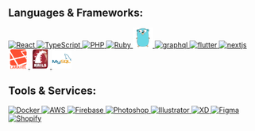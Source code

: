 <h2 align="left">Languages & Frameworks:</h2>
<p align="left">
<a href="https://ja.legacy.reactjs.org/" target="_blank" rel="noreferrer">
  <img src="https://cdn.svgporn.com/logos/react.svg" alt="React" width="40" height="40"/>
</a>
<a href="https://www.typescriptlang.org/" target="_blank" rel="noreferrer">
  <img src="https://cdn.svgporn.com/logos/typescript-icon.svg" alt="TypeScript" width="40" height="40"/>
</a>
<a href="https://www.php.net/" target="_blank" rel="noreferrer">
  <img src="https://cdn.svgporn.com/logos/php.svg" alt="PHP" width="40" height="40"/>
</a>
<a href="https://www.ruby-lang.org/ja/" target="_blank" rel="noreferrer">
  <img src="https://cdn.svgporn.com/logos/ruby.svg" alt="Ruby" width="40" height="40"/>
</a>
<a href="https://golang.org" target="_blank" rel="noreferrer">
  <img src="https://raw.githubusercontent.com/devicons/devicon/master/icons/go/go-original.svg" alt="go" width="40" height="40"/>
</a>
<a href="https://graphql.org" target="_blank" rel="noreferrer">
  <img src="https://www.vectorlogo.zone/logos/graphql/graphql-icon.svg" alt="graphql" width="40" height="40"/>
</a>
<a href="https://flutter.dev" target="_blank" rel="noreferrer">
  <img src="https://www.vectorlogo.zone/logos/flutterio/flutterio-icon.svg" alt="flutter" width="40" height="40"/>
</a>
<a href="https://nextjs.org/" target="_blank" rel="noreferrer">
 <img src="https://cdn.worldvectorlogo.com/logos/nextjs-2.svg" alt="nextjs" width="40" height="40"/>
</a>
<a href="https://laravel.com/" target="_blank" rel="noreferrer">
  <img src="https://raw.githubusercontent.com/devicons/devicon/master/icons/laravel/laravel-plain-wordmark.svg" alt="laravel" width="40" height="40"/>
</a>
<a href="https://rubyonrails.org" target="_blank" rel="noreferrer">
  <img src="https://raw.githubusercontent.com/devicons/devicon/master/icons/rails/rails-original-wordmark.svg" alt="rails" width="40" height="40"/>
</a>
<a href="https://www.mysql.com/" target="_blank" rel="noreferrer">
  <img src="https://raw.githubusercontent.com/devicons/devicon/master/icons/mysql/mysql-original-wordmark.svg" alt="mysql" width="40" height="40"/>
</a>

<h2 align="left">Tools & Services:</h2>
<a href="https://www.docker.com/" target="_blank" rel="noreferrer">
  <img src="https://cdn.svgporn.com/logos/docker-icon.svg" alt="Docker" width="40" height="40"/>
</a>
<a href="https://aws.amazon.com/jp/" target="_blank" rel="noreferrer">
  <img src="https://cdn.svgporn.com/logos/aws.svg" alt="AWS" width="40" height="40"/>
</a>
<a href="https://firebase.google.com/?hl=ja" target="_blank" rel="noreferrer">
  <img src="https://cdn.svgporn.com/logos/firebase.svg" alt="Firebase" width="40" height="40"/>
</a>
<a href="https://www.adobe.com/jp/products/photoshop.html" target="_blank" rel="noreferrer">
  <img src="https://cdn.svgporn.com/logos/adobe-photoshop.svg" alt="Photoshop" width="40" height="40"/>
</a>
<a href="https://www.adobe.com/jp/products/illustrator.html" target="_blank" rel="noreferrer">
  <img src="https://cdn.svgporn.com/logos/adobe-illustrator.svg" alt="Illustrator" width="40" height="40"/>
</a>
<a href="https://helpx.adobe.com/jp/support/xd.html" target="_blank" rel="noreferrer">
  <img src="https://cdn.svgporn.com/logos/adobe-xd.svg" alt="XD" width="40" height="40"/>
</a>
<a href="https://www.figma.com/ja/" target="_blank" rel="noreferrer">
  <img src="https://cdn.svgporn.com/logos/figma.svg" alt="Figma" width="40" height="40"/>
</a>
<a href="https://www.shopify.com/jp" target="_blank" rel="noreferrer">
  <img src="https://cdn.svgporn.com/logos/shopify.svg" alt="Shopify" width="40" height="40"/>
</a>




